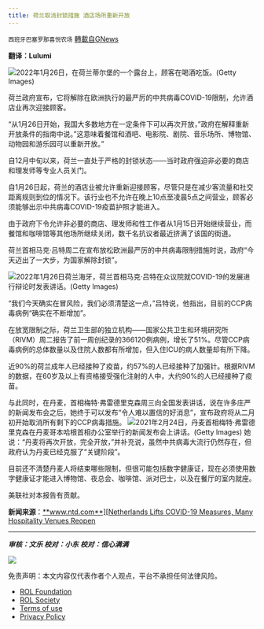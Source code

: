 ```yaml
---
title: 荷兰取消封锁措施 酒店场所重新开放
---
```

`西班牙巴塞罗那喜悦农场` [轉載自GNews](https://gnews.org/zh-hans/1918179/)

**翻译：Lulumi**

![](https://assets.gnews.org/wp-content/uploads/2022/01/tempsnip14荷兰取消封锁措施.png)2022年1月26日，在荷兰蒂尔堡的一个露台上，顾客在喝酒吃饭。(Getty Images)

荷兰政府宣布，它将解除在欧洲执行的最严厉的中共病毒COVID-19限制，允许酒店业再次迎接顾客。

“从1月26日开始，我国大多数地方在一定条件下可以再次开放，”政府在解释重新开放条件的指南中说。”这意味着餐馆和酒吧、电影院、剧院、音乐场所、博物馆、动物园和游乐园可以重新开放。”

自12月中旬以来，荷兰一直处于严格的封锁状态——当时政府强迫非必要的商店和理发师等专业人员关门。

自1月26日起，荷兰的酒店业被允许重新迎接顾客，尽管只是在减少客流量和社交距离规则到位的情况下。该行业也不允许在晚上10点至凌晨5点之间营业，顾客必须能够出示中共病毒COVID-19疫苗护照才能进入。

由于政府下令允许非必要的商店、理发师和性工作者从1月15日开始继续营业，而餐馆和咖啡馆等其他场所继续关闭，数千名抗议者最近挤满了该国的街道。

荷兰首相马克·吕特周二在宣布放松欧洲最严厉的中共病毒限制措施时说，政府“今天迈出了一大步，为国家解除封锁”。

![](https://assets.gnews.org/wp-content/uploads/2022/01/tempsnip15荷兰首相马克·吕特在众议院就COVID-19的发展进行辩论时发表讲话.png)2022年1月26日荷兰海牙，荷兰首相马克·吕特在众议院就COVID-19的发展进行辩论时发表讲话。(Getty Images)

“我们今天确实在冒风险，我们必须清楚这一点，”吕特说，他指出，目前的CCP病毒病例“确实在不断增加”。

在放宽限制之际，荷兰卫生部的独立机构——国家公共卫生和环境研究所（RIVM）周二报告了前一周创纪录的366120例病例，增长了51%。尽管CCP病毒病例的总体数量以及住院人数都有所增加，但入住ICU的病人数量却有所下降。

近90%的荷兰成年人已经接种了疫苗，约57%的人已经接种了加强针。根据RIVM的数据，在60岁及以上有资格接受强化注射的人中，大约90%的人已经接种了疫苗。

与此同时，在丹麦，首相梅特·弗雷德里克森周三向全国发表讲话，说在许多庄严的新闻发布会之后，她终于可以发布“令人难以置信的好消息”，宣布政府将从二月初开始取消所有剩下的CCP病毒措施。
![](https://assets.gnews.org/wp-content/uploads/2022/01/tempsnip16丹麦首相梅特·弗雷德里克森在丹麦哥本哈根首相办公室举行的新闻发布会上.png)2021年2月24日，丹麦首相梅特·弗雷德里克森在丹麦哥本哈根首相办公室举行的新闻发布会上讲话。(Getty Images)
她说：“丹麦将再次开放，完全开放，”并补充说，虽然中共病毒大流行仍然存在，但政府认为丹麦已经克服了“关键阶段”。

目前还不清楚丹麦人将结束哪些限制，但很可能包括数字健康证，现在必须使用数字健康证才能进入博物馆、夜总会、咖啡馆、派对巴士，以及在餐厅的室内就座。

美联社对本报告有贡献。

**新闻来源**：[**www.ntd.com**][Netherlands Lifts COVID-19 Measures, Many Hospitality Venues Reopen](https://www.ntd.com/netherlands-lifts-covid-19-measures-many-hospitality-venues-reopen_732384.html)

* * *

***审核：文乐
校对：小东
校对：信心满满***

![](https://assets.gnews.org/wp-content/uploads/2022/01/GNEWS_CH.-1-3-4.jpeg)

 

免责声明：本文内容仅代表作者个人观点，平台不承担任何法律风险。

- [ROL Foundation](https://rolfoundation.org/)
- [ROL Society](https://rolsociety.org/)
- [Terms of use](https://gnews.org/terms-of-use-3/)
- [Privacy Policy](https://gnews.org/privacy-policy/)
